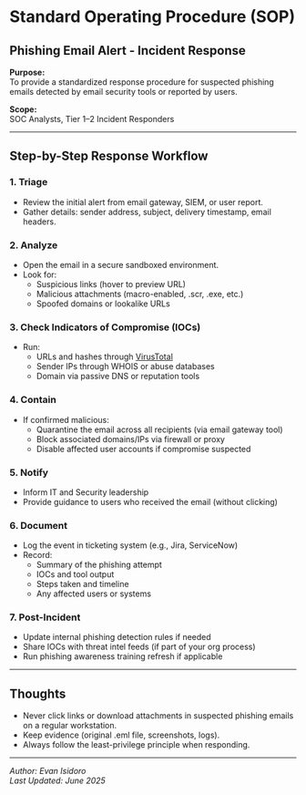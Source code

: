 # Standard Operating Procedure (SOP)
## Phishing Email Alert - Incident Response

**Purpose:**  
To provide a standardized response procedure for suspected phishing emails detected by email security tools or reported by users.

**Scope:**  
SOC Analysts, Tier 1–2 Incident Responders

---

## Step-by-Step Response Workflow

### 1. **Triage**
- Review the initial alert from email gateway, SIEM, or user report.
- Gather details: sender address, subject, delivery timestamp, email headers.

### 2. **Analyze**
- Open the email in a secure sandboxed environment.
- Look for:
  - Suspicious links (hover to preview URL)
  - Malicious attachments (macro-enabled, .scr, .exe, etc.)
  - Spoofed domains or lookalike URLs

### 3. **Check Indicators of Compromise (IOCs)**
- Run:
  - URLs and hashes through [VirusTotal](https://www.virustotal.com/)
  - Sender IPs through WHOIS or abuse databases
  - Domain via passive DNS or reputation tools

### 4. **Contain**
- If confirmed malicious:
  - Quarantine the email across all recipients (via email gateway tool)
  - Block associated domains/IPs via firewall or proxy
  - Disable affected user accounts if compromise suspected

### 5. **Notify**
- Inform IT and Security leadership
- Provide guidance to users who received the email (without clicking)

### 6. **Document**
- Log the event in ticketing system (e.g., Jira, ServiceNow)
- Record:
  - Summary of the phishing attempt
  - IOCs and tool output
  - Steps taken and timeline
  - Any affected users or systems

### 7. **Post-Incident**
- Update internal phishing detection rules if needed
- Share IOCs with threat intel feeds (if part of your org process)
- Run phishing awareness training refresh if applicable

---

## Thoughts

- Never click links or download attachments in suspected phishing emails on a regular workstation.
- Keep evidence (original .eml file, screenshots, logs).
- Always follow the least-privilege principle when responding.

---

*Author: Evan Isidoro*  
*Last Updated: June 2025*

